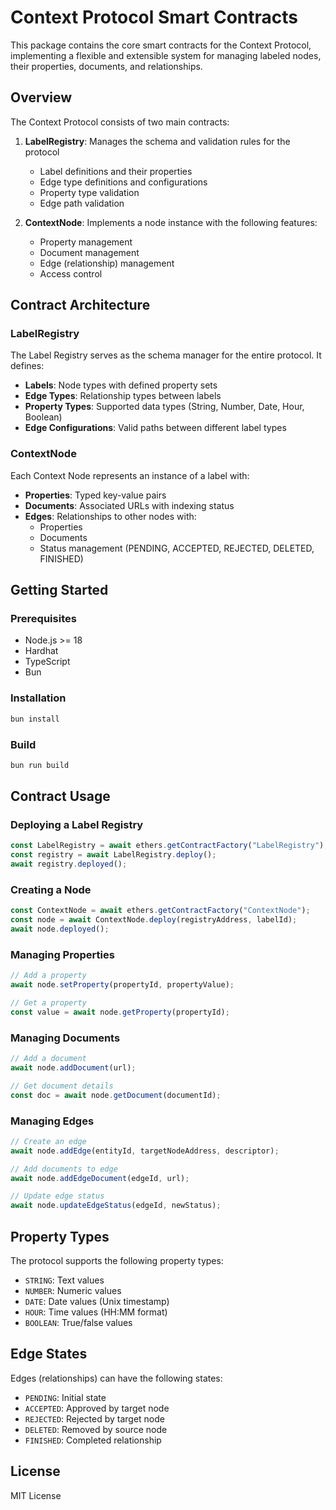 # Context Protocol Smart Contracts

This package contains the core smart contracts for the Context Protocol, implementing a flexible and extensible system for managing labeled nodes, their properties, documents, and relationships.

## Overview

The Context Protocol consists of two main contracts:

1. **LabelRegistry**: Manages the schema and validation rules for the protocol
   - Label definitions and their properties
   - Edge type definitions and configurations
   - Property type validation
   - Edge path validation

2. **ContextNode**: Implements a node instance with the following features:
   - Property management
   - Document management
   - Edge (relationship) management
   - Access control

## Contract Architecture

### LabelRegistry

The Label Registry serves as the schema manager for the entire protocol. It defines:

- **Labels**: Node types with defined property sets
- **Edge Types**: Relationship types between labels
- **Property Types**: Supported data types (String, Number, Date, Hour, Boolean)
- **Edge Configurations**: Valid paths between different label types

### ContextNode

Each Context Node represents an instance of a label with:

- **Properties**: Typed key-value pairs
- **Documents**: Associated URLs with indexing status
- **Edges**: Relationships to other nodes with:
  - Properties
  - Documents
  - Status management (PENDING, ACCEPTED, REJECTED, DELETED, FINISHED)

## Getting Started

### Prerequisites

- Node.js >= 18
- Hardhat
- TypeScript
- Bun

### Installation

```bash
bun install
```

### Build

```bash
bun run build
```

## Contract Usage

### Deploying a Label Registry

```typescript
const LabelRegistry = await ethers.getContractFactory("LabelRegistry");
const registry = await LabelRegistry.deploy();
await registry.deployed();
```

### Creating a Node

```typescript
const ContextNode = await ethers.getContractFactory("ContextNode");
const node = await ContextNode.deploy(registryAddress, labelId);
await node.deployed();
```

### Managing Properties

```typescript
// Add a property
await node.setProperty(propertyId, propertyValue);

// Get a property
const value = await node.getProperty(propertyId);
```

### Managing Documents

```typescript
// Add a document
await node.addDocument(url);

// Get document details
const doc = await node.getDocument(documentId);
```

### Managing Edges

```typescript
// Create an edge
await node.addEdge(entityId, targetNodeAddress, descriptor);

// Add documents to edge
await node.addEdgeDocument(edgeId, url);

// Update edge status
await node.updateEdgeStatus(edgeId, newStatus);
```

## Property Types

The protocol supports the following property types:

- `STRING`: Text values
- `NUMBER`: Numeric values
- `DATE`: Date values (Unix timestamp)
- `HOUR`: Time values (HH:MM format)
- `BOOLEAN`: True/false values

## Edge States

Edges (relationships) can have the following states:

- `PENDING`: Initial state
- `ACCEPTED`: Approved by target node
- `REJECTED`: Rejected by target node
- `DELETED`: Removed by source node
- `FINISHED`: Completed relationship

## License

MIT License
